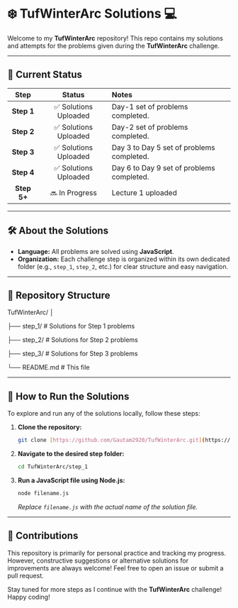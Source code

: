 # ❄️ TufWinterArc Solutions 💻

Welcome to my **TufWinterArc** repository! This repo contains my solutions and attempts for the problems given during the **TufWinterArc** challenge.

---

## 🚦 Current Status

| Step | Status | Notes |
| :---: | :---: | :--- |
| **Step 1** | ✅ Solutions Uploaded | Day-1 set of problems completed. |
| **Step 2** | ✅ Solutions Uploaded | Day-2 set of problems completed. |
| **Step 3** | ✅ Solutions Uploaded | Day 3 to Day 5 set of problems completed. |
| **Step 4** |✅ Solutions Uploaded| Day 6 to Day 9 set of problems completed. |
| **Step 5+** | 🔜 In Progress | Lecture 1 uploaded |


---

## 🛠️ About the Solutions

- **Language:** All problems are solved using **JavaScript**.
- **Organization:** Each challenge step is organized within its own dedicated folder (e.g., `step_1`, `step_2`, etc.) for clear structure and easy navigation.

---

## 📁 Repository Structure

TufWinterArc/
│

├── step_1/         # Solutions for Step 1 problems

├── step_2/         # Solutions for Step 2 problems

├── step_3/         # Solutions for Step 3 problems

└── README.md       # This file


---

## 🚀 How to Run the Solutions

To explore and run any of the solutions locally, follow these steps:

1.  **Clone the repository:**
    ```bash
    git clone [https://github.com/Gautam2920/TufWinterArc.git](https://github.com/Gautam2920/TufWinterArc.git)
    ```

2.  **Navigate to the desired step folder:**
    ```bash
    cd TufWinterArc/step_1
    ```

3.  **Run a JavaScript file using Node.js:**
    ```bash
    node filename.js
    ```
    *Replace `filename.js` with the actual name of the solution file.*

---

## 🤝 Contributions

This repository is primarily for personal practice and tracking my progress. However, constructive suggestions or alternative solutions for improvements are always welcome! Feel free to open an issue or submit a pull request.

Stay tuned for more steps as I continue with the **TufWinterArc** challenge! Happy coding!
